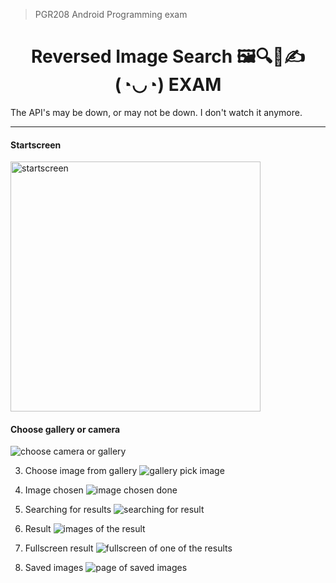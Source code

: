 > PGR208 Android Programming exam
<h1 align="center">
Reversed Image Search 🖼🔍📱✍(◔◡◔) EXAM
</h1>

The API's may be down, or may not be down. I don't watch it anymore.

---


#### Startscreen
<img alt="startscreen" align="center" src="docs/startscreen.png" width="400"/>

#### Choose gallery or camera
![choose camera or gallery](docs/mainchoosegalleryorcam.png)
   
3. Choose image from gallery
![gallery pick image](docs/chooseimagefromgallery.png)
   
4. Image chosen
![image chosen done](docs/imagechosen.png)
   
5. Searching for results
![searching for result](docs/searching.png)

6. Result
![images of the result](docs/result.png)

7. Fullscreen result
![fullscreen of one of the results](docs/fullscreenresult.png)

8. Saved images
![page of saved images](docs/saved.png)
   
